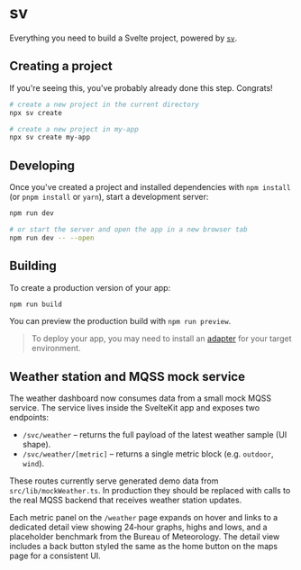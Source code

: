 # sv

Everything you need to build a Svelte project, powered by [`sv`](https://github.com/sveltejs/cli).

## Creating a project

If you're seeing this, you've probably already done this step. Congrats!

```sh
# create a new project in the current directory
npx sv create

# create a new project in my-app
npx sv create my-app
```

## Developing

Once you've created a project and installed dependencies with `npm install` (or `pnpm install` or `yarn`), start a development server:

```sh
npm run dev

# or start the server and open the app in a new browser tab
npm run dev -- --open
```

## Building

To create a production version of your app:

```sh
npm run build
```

You can preview the production build with `npm run preview`.

> To deploy your app, you may need to install an [adapter](https://svelte.dev/docs/kit/adapters) for your target environment.

## Weather station and MQSS mock service

The weather dashboard now consumes data from a small mock MQSS service. The
service lives inside the SvelteKit app and exposes two endpoints:

- `/svc/weather` – returns the full payload of the latest weather sample (UI shape).
- `/svc/weather/[metric]` – returns a single metric block (e.g. `outdoor`, `wind`).

These routes currently serve generated demo data from
`src/lib/mockWeather.ts`. In production they should be replaced with calls to
the real MQSS backend that receives weather station updates.

Each metric panel on the `/weather` page expands on hover and links to a
dedicated detail view showing 24‑hour graphs, highs and lows, and a placeholder
benchmark from the Bureau of Meteorology. The detail view includes a back button
styled the same as the home button on the maps page for a consistent UI.

